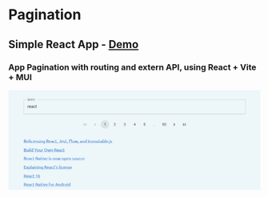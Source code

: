 # Pagination

## Simple React App - [Demo](https://)

### App Pagination with routing and extern API, using React + Vite + MUI

![Pagination](screenshot/pagination.png 'Pagination')
